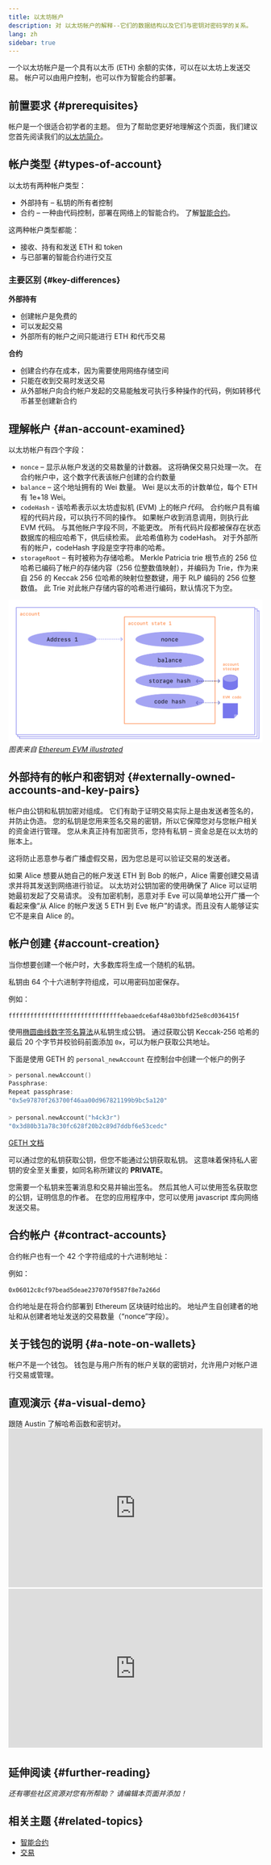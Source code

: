 ```yaml
---
title: 以太坊帐户
description: 对 以太坊帐户的解释--它们的数据结构以及它们与密钥对密码学的关系。
lang: zh
sidebar: true
---
```


一个以太坊帐户是一个具有以太币 (ETH) 余额的实体，可以在以太坊上发送交易。 帐户可以由用户控制，也可以作为智能合约部署。

## 前置要求 {#prerequisites}

帐户是一个很适合初学者的主题。 但为了帮助您更好地理解这个页面，我们建议您首先阅读我们的[以太坊简介](/developers/docs/intro-to-ethereum/)。

## 帐户类型 {#types-of-account}

以太坊有两种帐户类型：

- 外部持有 – 私钥的所有者控制
- 合约 – 一种由代码控制，部署在网络上的智能合约。 了解[智能合约](/developers/docs/smart-contracts/)。

这两种帐户类型都能：

- 接收、持有和发送 ETH 和 token
- 与已部署的智能合约进行交互

### 主要区别 {#key-differences}

**外部持有**

- 创建帐户是免费的
- 可以发起交易
- 外部所有的帐户之间只能进行 ETH 和代币交易

**合约**

- 创建合约存在成本，因为需要使用网络存储空间
- 只能在收到交易时发送交易
- 从外部帐户向合约帐户发起的交易能触发可执行多种操作的代码，例如转移代币甚至创建新合约

## 理解帐户 {#an-account-examined}

以太坊帐户有四个字段：

- `nonce` – 显示从帐户发送的交易数量的计数器。 这将确保交易只处理一次。 在合约帐户中，这个数字代表该帐户创建的合约数量
- `balance` – 这个地址拥有的 Wei 数量。 Wei 是以太币的计数单位，每个 ETH 有 1e+18 Wei。
- `codeHash` - 该哈希表示以太坊虚拟机 (EVM) 上的帐户*代码*。 合约帐户具有编程的代码片段，可以执行不同的操作。 如果帐户收到消息调用，则执行此 EVM 代码。 与其他帐户字段不同，不能更改。 所有代码片段都被保存在状态数据库的相应哈希下，供后续检索。 此哈希值称为 codeHash。 对于外部所有的帐户，codeHash 字段是空字符串的哈希。
- `storageRoot` – 有时被称为存储哈希。 Merkle Patricia trie 根节点的 256 位哈希已编码了帐户的存储内容（256 位整数值映射），并编码为 Trie，作为来自 256 的 Keccak 256 位哈希的映射位整数键，用于 RLP 编码的 256 位整数值。 此 Trie 对此帐户存储内容的哈希进行编码，默认情况下为空。

![显示帐户组成部分的图表](../../../../../developers/docs/accounts/accounts.png) _图表来自 [Ethereum EVM illustrated](https://takenobu-hs.github.io/downloads/ethereum_evm_illustrated.pdf)_

## 外部持有的帐户和密钥对 {#externally-owned-accounts-and-key-pairs}

帐户由公钥和私钥加密对组成。 它们有助于证明交易实际上是由发送者签名的，并防止伪造。 您的私钥是您用来签名交易的密钥，所以它保障您对与您帐户相关的资金进行管理。 您从未真正持有加密货币，您持有私钥 – 资金总是在以太坊的账本上。

这将防止恶意参与者广播虚假交易，因为您总是可以验证交易的发送者。

如果 Alice 想要从她自己的帐户发送 ETH 到 Bob 的帐户，Alice 需要创建交易请求并将其发送到网络进行验证。 以太坊对公钥加密的使用确保了 Alice 可以证明她最初发起了交易请求。 没有加密机制，恶意对手 Eve 可以简单地公开广播一个看起来像“从 Alice 的帐户发送 5 ETH 到 Eve 帐户”的请求。而且没有人能够证实它不是来自 Alice 的。

## 帐户创建 {#account-creation}

当你想要创建一个帐户时，大多数库将生成一个随机的私钥。

私钥由 64 个十六进制字符组成，可以用密码加密保存。

例如：

`fffffffffffffffffffffffffffffffebaaedce6af48a03bbfd25e8cd036415f`

使用[椭圆曲线数字签名算法](https://wikipedia.org/wiki/Elliptic_Curve_Digital_Signature_Algorithm)从私钥生成公钥。 通过获取公钥 Keccak-256 哈希的最后 20 个字节并校验码前面添加 `0x`，可以为帐户获取公共地址。

下面是使用 GETH 的 `personal_newAccount` 在控制台中创建一个帐户的例子

```go
> personal.newAccount()
Passphrase:
Repeat passphrase:
"0x5e97870f263700f46aa00d967821199b9bc5a120"

> personal.newAccount("h4ck3r")
"0x3d80b31a78c30fc628f20b2c89d7ddbf6e53cedc"
```

[GETH 文档](https://geth.ethereum.org/docs)

可以通过您的私钥获取公钥，但您不能通过公钥获取私钥。 这意味着保持私人密钥的安全至关重要，如同名称所建议的 **PRIVATE**。

您需要一个私钥来签署消息和交易并输出签名。 然后其他人可以使用签名获取您的公钥，证明信息的作者。 在您的应用程序中，您可以使用 javascript 库向网络发送交易。

## 合约帐户 {#contract-accounts}

合约帐户也有一个 42 个字符组成的十六进制地址：

例如：

`0x06012c8cf97bead5deae237070f9587f8e7a266d`

合约地址是在将合约部署到 Ethereum 区块链时给出的。 地址产生自创建者的地址和从创建者地址发送的交易数量（“nonce”字段）。

## 关于钱包的说明 {#a-note-on-wallets}

帐户不是一个钱包。 钱包是与用户所有的帐户关联的密钥对，允许用户对帐户进行交易或管理。

## 直观演示 {#a-visual-demo}

跟随 Austin 了解哈希函数和密钥对。 <iframe width="100%" height="315" src="https://www.youtube.com/embed/QJ010l-pBpE" frameborder="0" allow="accelerometer; autoplay; clipboard-write; encrypted-media; gyroscope; picture-in-picture" allowfullscreen mark="crwd-mark"></iframe> <iframe width="100%" height="315" src="https://www.youtube.com/embed/9LtBDy67Tho" frameborder="0" allow="accelerometer; autoplay; clipboard-write; encrypted-media; gyroscope; picture-in-picture" allowfullscreen mark="crwd-mark"></iframe>

## 延伸阅读 {#further-reading}

_还有哪些社区资源对您有所帮助？ 请编辑本页面并添加！_

## 相关主题 {#related-topics}

- [智能合约](/developers/docs/smart-contracts/)
- [交易](/developers/docs/transactions/)
